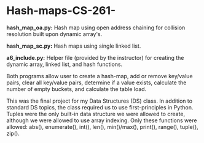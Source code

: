 # Hash-maps-CS-261-

**hash_map_oa.py:** Hash map using open address chaining for collision resolution built upon dynamic array's. 

**hash_map_sc.py:** Hash maps using single linked list.

**a6_include.py:** Helper file (provided by the instructor) for creating the dynamic array, linked list, and hash functions.

Both programs allow user to create a hash-map, add or remove key/value pairs, clear all key/value pairs, determine if a value exists, calculate the number of empty buckets, and calculate the table load.

This was the final project for my Data Structures (DS) class. In addition to standard DS topics, the class required us to use first-principles in Python. Tuples were the only built-in data structure we were allowed to create, although we were allowed to use array indexing. Only these functions were allowed: abs(), enumerate(), int(), len(), min()/max(), print(), range(), tuple(), zip().
